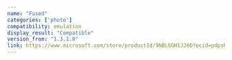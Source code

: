 ```yaml
---
name: "Fused"
categories: ['photo']
compatibility: emulation
display_result: "Compatible"
version_from: "1.3.1.0"
link: https://www.microsoft.com/store/productId/9NBLGGH1JJ6D?ocid=pdpshare
---
```

